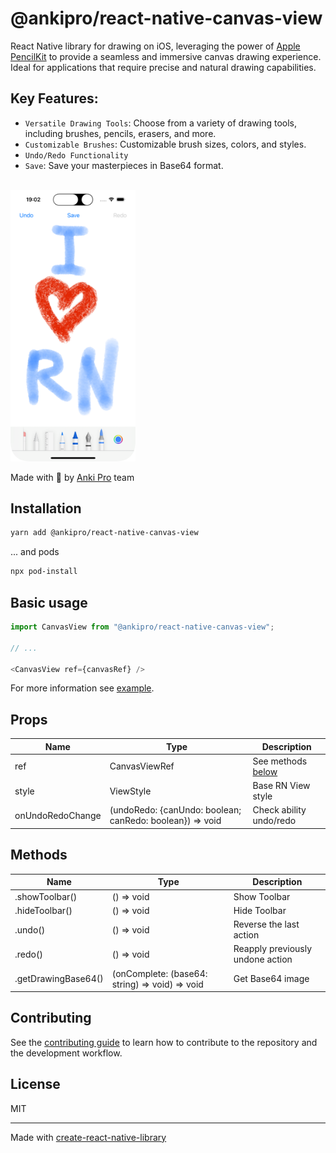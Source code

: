 # @ankipro/react-native-canvas-view

React Native library for drawing on iOS, leveraging the power of [Apple PencilKit](https://developer.apple.com/documentation/pencilkit) to provide a seamless and immersive canvas drawing experience. Ideal for applications that require precise and natural drawing capabilities.

## Key Features:
- `Versatile Drawing Tools`: Choose from a variety of drawing tools, including brushes, pencils, erasers, and more.
- `Customizable Brushes`: Customizable brush sizes, colors, and styles.
- `Undo/Redo Functionality`
- `Save`: Save your masterpieces in Base64 format.

<br/>

<img src="./assets/demo.png" alt="canvas demo" width="200"/>

Made with 💙 by [Anki Pro](https://ankipro.net/) team

## Installation

```sh
yarn add @ankipro/react-native-canvas-view
```
... and pods
```sh
npx pod-install
```


## Basic usage

```js
import CanvasView from "@ankipro/react-native-canvas-view";

// ...

<CanvasView ref={canvasRef} />
```

For more information see [example](./example/src/App.tsx).

## Props

Name | Type | Description
-|-|-
ref | CanvasViewRef | See methods [below](#methods)
style | ViewStyle | Base RN View style
onUndoRedoChange | (undoRedo: {canUndo: boolean; canRedo: boolean}) => void | Check ability undo/redo

## Methods

Name | Type | Description
-|-|-
.showToolbar() | () => void | Show Toolbar
.hideToolbar() | () => void | Hide Toolbar
.undo() | () => void | Reverse the last action
.redo() | () => void | Reapply previously undone action
.getDrawingBase64() | (onComplete: (base64: string) => void) => void | Get Base64 image

## Contributing

See the [contributing guide](CONTRIBUTING.md) to learn how to contribute to the repository and the development workflow.

## License

MIT

---

Made with [create-react-native-library](https://github.com/callstack/react-native-builder-bob)
